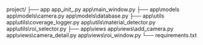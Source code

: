 project/
├── app
    app\__init__.py
    app\main_window.py
├── app\models
    app\models\camera.py
    app\models\database.py
├── app\utils
    app\utils\coverage_logger.py
    app\utils\material_detector.py
    app\utils\roi_selector.py
├── app\views
    app\views\add_camera.py
    app\views\camera_detail.py
    app\views\roi_window.py
└── requirements.txt